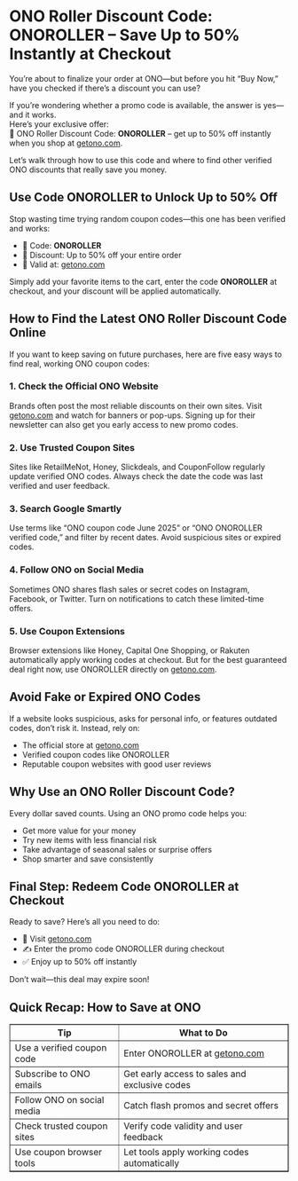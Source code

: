 <h1>ONO Roller Discount Code: ONOROLLER – Save Up to 50% Instantly at Checkout</h1>
<p>You’re about to finalize your order at ONO—but before you hit “Buy Now,” have you checked if there’s a discount you can use?</p>
<p>If you’re wondering whether a promo code is available, the answer is yes—and it works.<br>
Here’s your exclusive offer:<br>
🎉 ONO Roller Discount Code: <strong>ONOROLLER</strong> – get up to 50% off instantly when you shop at <a href="https://getono.com/?sca_ref=8749437.b5DoJBfzGq" target="_blank" rel="noopener noreferrer">getono.com</a>.</p>
<p>Let’s walk through how to use this code and where to find other verified ONO discounts that really save you money.</p>
<h2>Use Code ONOROLLER to Unlock Up to 50% Off</h2>
<p>Stop wasting time trying random coupon codes—this one has been verified and works:</p>
<ul>
<li>🔐 Code: <strong>ONOROLLER</strong></li>
<li>💸 Discount: Up to 50% off your entire order</li>
<li>🛒 Valid at: <a href="https://getono.com/?sca_ref=8749437.b5DoJBfzGq" target="_blank" rel="noopener noreferrer">getono.com</a></li>
</ul>
<p>Simply add your favorite items to the cart, enter the code <strong>ONOROLLER</strong> at checkout, and your discount will be applied automatically.</p>
<h2>How to Find the Latest ONO Roller Discount Code Online</h2>
<p>If you want to keep saving on future purchases, here are five easy ways to find real, working ONO coupon codes:</p>
<h3>1. Check the Official ONO Website</h3>
<p>Brands often post the most reliable discounts on their own sites. Visit <a href="https://getono.com/?sca_ref=8749437.b5DoJBfzGq" target="_blank" rel="noopener noreferrer">getono.com</a> and watch for banners or pop-ups. Signing up for their newsletter can also get you early access to new promo codes.</p>
<h3>2. Use Trusted Coupon Sites</h3>
<p>Sites like RetailMeNot, Honey, Slickdeals, and CouponFollow regularly update verified ONO codes. Always check the date the code was last verified and user feedback.</p>
<h3>3. Search Google Smartly</h3>
<p>Use terms like “ONO coupon code June 2025” or “ONO ONOROLLER verified code,” and filter by recent dates. Avoid suspicious sites or expired codes.</p>
<h3>4. Follow ONO on Social Media</h3>
<p>Sometimes ONO shares flash sales or secret codes on Instagram, Facebook, or Twitter. Turn on notifications to catch these limited-time offers.</p>
<h3>5. Use Coupon Extensions</h3>
<p>Browser extensions like Honey, Capital One Shopping, or Rakuten automatically apply working codes at checkout. But for the best guaranteed deal right now, use ONOROLLER directly on <a href="https://getono.com/?sca_ref=8749437.b5DoJBfzGq" target="_blank" rel="noopener noreferrer">getono.com</a>.</p>
<h2>Avoid Fake or Expired ONO Codes</h2>
<p>If a website looks suspicious, asks for personal info, or features outdated codes, don’t risk it. Instead, rely on:</p>
<ul>
<li>The official store at <a href="https://getono.com/?sca_ref=8749437.b5DoJBfzGq" target="_blank" rel="noopener noreferrer">getono.com</a></li>
<li>Verified coupon codes like ONOROLLER</li>
<li>Reputable coupon websites with good user reviews</li>
</ul>
<h2>Why Use an ONO Roller Discount Code?</h2>
<p>Every dollar saved counts. Using an ONO promo code helps you:</p>
<ul>
<li>Get more value for your money</li>
<li>Try new items with less financial risk</li>
<li>Take advantage of seasonal sales or surprise offers</li>
<li>Shop smarter and save consistently</li>
</ul>
<h2>Final Step: Redeem Code ONOROLLER at Checkout</h2>
<p>Ready to save? Here’s all you need to do:</p>
<ul>
<li>🛒 Visit <a href="https://getono.com/?sca_ref=8749437.b5DoJBfzGq" target="_blank" rel="noopener noreferrer">getono.com</a></li>
<li>✍️ Enter the promo code ONOROLLER during checkout</li>
<li>✅ Enjoy up to 50% off instantly</li>
</ul>
<p>Don’t wait—this deal may expire soon!</p>
<h2>Quick Recap: How to Save at ONO</h2>
<table border="1" cellpadding="8" cellspacing="0">
<thead>
<tr><th>Tip</th><th>What to Do</th></tr>
</thead>
<tbody>
<tr><td>Use a verified coupon code</td><td>Enter ONOROLLER at <a href="https://getono.com/?sca_ref=8749437.b5DoJBfzGq" target="_blank" rel="noopener noreferrer">getono.com</a></td></tr>
<tr><td>Subscribe to ONO emails</td><td>Get early access to sales and exclusive codes</td></tr>
<tr><td>Follow ONO on social media</td><td>Catch flash promos and secret offers</td></tr>
<tr><td>Check trusted coupon sites</td><td>Verify code validity and user feedback</td></tr>
<tr><td>Use coupon browser tools</td><td>Let tools apply working codes automatically</td></tr>
</tbody>
</table>
</article>
</body>
</html>
